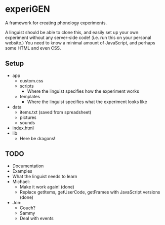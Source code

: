 # experiGEN

A framework for creating phonology experiments.

A linguist should be able to clone this, and easily set up your own experiment without any server-side code! (i.e. run this on your personal website.) You need to know a minimal amount of JavaScript, and perhaps some HTML and even CSS.

## Setup

* app
  - custom.css
  - scripts
    - Where the linguist specifies how the experiment works 
  - templates
    - Where the linguist specifies what the experiment looks like
* data
  - items.txt (saved from spreadsheet)
  - pictures
  - sounds
* index.html
* lib
  - Here be dragons!

## TODO

* Documentation
* Examples
* What the linguist needs to learn
* Michael:
  - Make it work again! (done)
  - Replace getItems, getUserCode, getFrames with JavaScript versions (done)
* Jon:
  - Couch?
  - Sammy
  - Deal with events
